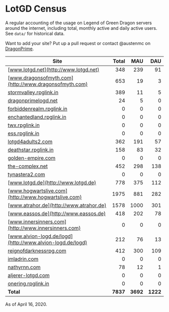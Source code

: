 # LotGD Census
A regular accounting of the usage on Legend of Green Dragon servers around the internet, including total, monthly active and daily active users. See `data/` for historical data.

Want to add your site? Put up a pull request or contact @austenmc on [DragonPrime](http://dragonprime.net).


Site | Total | MAU | DAU
--- | ---:| ---:| ---:
[www.lotgd.net](http://www.lotgd.net)|348|239|91
[www.dragonsofmyth.com](http://www.dragonsofmyth.com)|653|19|3
[stormvalley.rpglink.in](http://stormvalley.rpglink.in)|389|11|5
[dragonprimelogd.net](http://dragonprimelogd.net)|24|5|0
[forbiddenrealm.rpglink.in](http://forbiddenrealm.rpglink.in)|0|0|0
[enchantedland.rpglink.in](http://enchantedland.rpglink.in)|0|0|0
[twx.rpglink.in](http://twx.rpglink.in)|0|0|0
[ess.rpglink.in](http://ess.rpglink.in)|0|0|0
[lotgd4adults2.com](http://lotgd4adults2.com)|362|191|57
[deathstar.rpglink.in](http://deathstar.rpglink.in)|158|83|32
[golden-empire.com](http://golden-empire.com)|0|0|0
[the-complex.net](http://the-complex.net)|452|298|138
[tynastera2.com](http://tynastera2.com)|0|0|0
[www.lotgd.de](http://www.lotgd.de)|778|375|112
[www.hogwartslive.com](http://www.hogwartslive.com)|1975|881|282
[www.atrahor.de](http://www.atrahor.de)|1578|1000|301
[www.eassos.de](http://www.eassos.de)|418|202|78
[www.innersinners.com](http://www.innersinners.com)|0|0|0
[www.alvion-logd.de/logd](http://www.alvion-logd.de/logd)|212|76|13
[reignofdarknessrpg.com](http://reignofdarknessrpg.com)|412|300|109
[imladrin.com](http://imladrin.com)|0|0|0
[nathyrnn.com](http://nathyrnn.com)|78|12|1
[aljerer-lotgd.com](http://aljerer-lotgd.com)|0|0|0
[onering.rpglink.in](http://onering.rpglink.in)|0|0|0
**Total**|**7837**|**3692**|**1222**

As of April 16, 2020.
